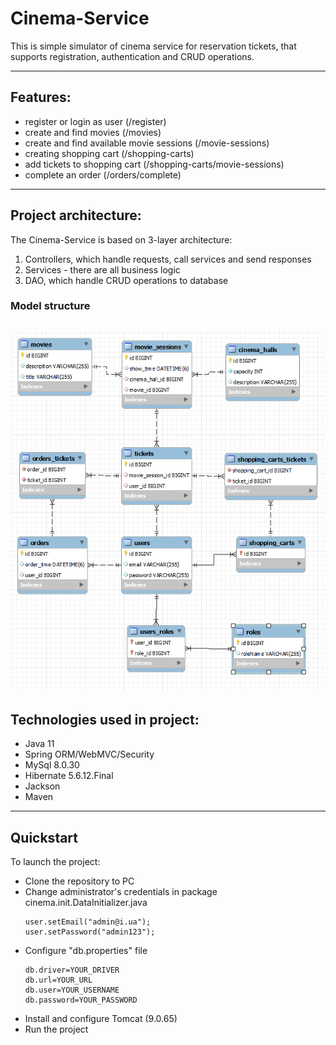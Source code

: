 # Cinema-Service

This is simple simulator of cinema service for reservation tickets, that supports registration, authentication and CRUD
operations.
___

## Features:

* register or login as user (/register)
* create and find movies (/movies)
* create and find available movie sessions (/movie-sessions)
* creating shopping cart (/shopping-carts)
* add tickets to shopping cart (/shopping-carts/movie-sessions)
* complete an order (/orders/complete)
---

## Project architecture:

The Cinema-Service is based on 3-layer architecture:

1. Controllers, which handle requests, call services and send responses
2. Services - there are all business logic
3. DAO, which handle CRUD operations to database

### Model structure

![pic](Hibernate_Cinema_Uml.png)
---

## Technologies used in project:

* Java 11
* Spring ORM/WebMVC/Security
* MySql 8.0.30
* Hibernate 5.6.12.Final
* Jackson
* Maven
---

## Quickstart
To launch the project:

* Clone the repository to PC
* Change administrator's credentials in package cinema.init.DataInitializer.java
  ```
  user.setEmail("admin@i.ua");
  user.setPassword("admin123");
  ```
* Configure "db.properties" file
    ```
    db.driver=YOUR_DRIVER
    db.url=YOUR_URL
    db.user=YOUR_USERNAME
    db.password=YOUR_PASSWORD
    ```
* Install and configure Tomcat (9.0.65)
* Run the project
